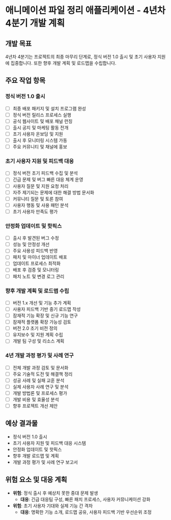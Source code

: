 # 애니메이션 파일 정리 애플리케이션 - 4년차 4분기 개발 계획

## 개발 목표
4년차 4분기는 프로젝트의 최종 마무리 단계로, 정식 버전 1.0 출시 및 초기 사용자 지원에 집중합니다. 또한 향후 개발 계획 및 로드맵을 수립합니다.

## 주요 작업 항목

### 정식 버전 1.0 출시
- [ ] 최종 배포 패키지 및 설치 프로그램 완성
- [ ] 정식 버전 릴리스 프로세스 실행
- [ ] 공식 웹사이트 및 배포 채널 런칭
- [ ] 출시 공지 및 마케팅 활동 전개
- [ ] 초기 사용자 온보딩 및 지원
- [ ] 출시 후 모니터링 시스템 가동
- [ ] 주요 커뮤니티 및 채널에 홍보

### 초기 사용자 지원 및 피드백 대응
- [ ] 정식 버전 초기 피드백 수집 및 분석
- [ ] 긴급 문제 및 버그 빠른 대응 체계 운영
- [ ] 사용자 질문 및 지원 요청 처리
- [ ] 자주 제기되는 문제에 대한 해결 방법 문서화
- [ ] 커뮤니티 질문 및 토론 참여
- [ ] 사용자 행동 및 사용 패턴 분석
- [ ] 초기 사용자 만족도 평가

### 안정화 업데이트 및 핫픽스
- [ ] 출시 후 발견된 버그 수정
- [ ] 성능 및 안정성 개선
- [ ] 주요 사용성 피드백 반영
- [ ] 패치 및 마이너 업데이트 배포
- [ ] 업데이트 프로세스 최적화
- [ ] 배포 후 검증 및 모니터링
- [ ] 패치 노트 및 변경 로그 관리

### 향후 개발 계획 및 로드맵 수립
- [ ] 버전 1.x 개선 및 기능 추가 계획
- [ ] 사용자 피드백 기반 중기 로드맵 작성
- [ ] 잠재적 기능 확장 및 신규 기능 연구
- [ ] 잠재적 플랫폼 확장 가능성 검토
- [ ] 버전 2.0 초기 비전 정의
- [ ] 유지보수 및 지원 계획 수립
- [ ] 개발 팀 구성 및 리소스 계획

### 4년 개발 과정 평가 및 사례 연구
- [ ] 전체 개발 과정 검토 및 문서화
- [ ] 주요 기술적 도전 및 해결책 정리
- [ ] 성공 사례 및 실패 교훈 분석
- [ ] 실제 사용자 사례 연구 및 분석
- [ ] 개발 방법론 및 프로세스 평가
- [ ] 개발 비용 및 효율성 분석
- [ ] 향후 프로젝트 개선 제안

## 예상 결과물
- 정식 버전 1.0 출시
- 초기 사용자 지원 및 피드백 대응 시스템
- 안정화 업데이트 및 핫픽스
- 향후 개발 로드맵 및 계획
- 개발 과정 평가 및 사례 연구 보고서

## 위험 요소 및 대응 계획
- **위험**: 정식 출시 후 예상치 못한 중대 문제 발생
  - **대응**: 긴급 대응팀 구성, 빠른 패치 프로세스, 사용자 커뮤니케이션 강화
- **위험**: 초기 사용자 기대와 실제 기능 간 격차
  - **대응**: 명확한 기능 소개, 로드맵 공유, 사용자 피드백 기반 우선순위 조정 